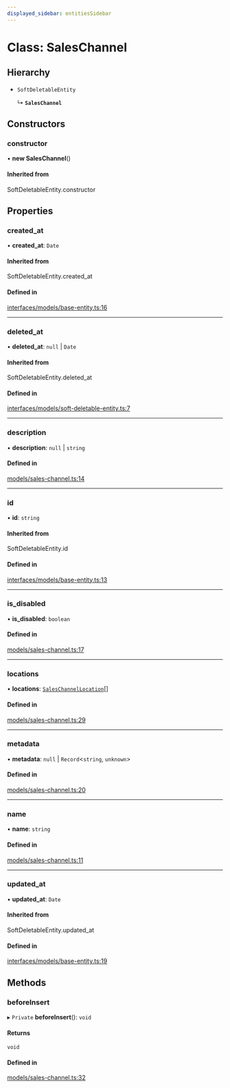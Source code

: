 ```yaml
---
displayed_sidebar: entitiesSidebar
---
```


# Class: SalesChannel

## Hierarchy

- `SoftDeletableEntity`

  ↳ **`SalesChannel`**

## Constructors

### constructor

• **new SalesChannel**()

#### Inherited from

SoftDeletableEntity.constructor

## Properties

### created\_at

• **created\_at**: `Date`

#### Inherited from

SoftDeletableEntity.created\_at

#### Defined in

[interfaces/models/base-entity.ts:16](https://github.com/medusajs/medusa/blob/9dcd62c73/packages/medusa/src/interfaces/models/base-entity.ts#L16)

___

### deleted\_at

• **deleted\_at**: ``null`` \| `Date`

#### Inherited from

SoftDeletableEntity.deleted\_at

#### Defined in

[interfaces/models/soft-deletable-entity.ts:7](https://github.com/medusajs/medusa/blob/9dcd62c73/packages/medusa/src/interfaces/models/soft-deletable-entity.ts#L7)

___

### description

• **description**: ``null`` \| `string`

#### Defined in

[models/sales-channel.ts:14](https://github.com/medusajs/medusa/blob/9dcd62c73/packages/medusa/src/models/sales-channel.ts#L14)

___

### id

• **id**: `string`

#### Inherited from

SoftDeletableEntity.id

#### Defined in

[interfaces/models/base-entity.ts:13](https://github.com/medusajs/medusa/blob/9dcd62c73/packages/medusa/src/interfaces/models/base-entity.ts#L13)

___

### is\_disabled

• **is\_disabled**: `boolean`

#### Defined in

[models/sales-channel.ts:17](https://github.com/medusajs/medusa/blob/9dcd62c73/packages/medusa/src/models/sales-channel.ts#L17)

___

### locations

• **locations**: [`SalesChannelLocation`](SalesChannelLocation.md)[]

#### Defined in

[models/sales-channel.ts:29](https://github.com/medusajs/medusa/blob/9dcd62c73/packages/medusa/src/models/sales-channel.ts#L29)

___

### metadata

• **metadata**: ``null`` \| `Record`<`string`, `unknown`\>

#### Defined in

[models/sales-channel.ts:20](https://github.com/medusajs/medusa/blob/9dcd62c73/packages/medusa/src/models/sales-channel.ts#L20)

___

### name

• **name**: `string`

#### Defined in

[models/sales-channel.ts:11](https://github.com/medusajs/medusa/blob/9dcd62c73/packages/medusa/src/models/sales-channel.ts#L11)

___

### updated\_at

• **updated\_at**: `Date`

#### Inherited from

SoftDeletableEntity.updated\_at

#### Defined in

[interfaces/models/base-entity.ts:19](https://github.com/medusajs/medusa/blob/9dcd62c73/packages/medusa/src/interfaces/models/base-entity.ts#L19)

## Methods

### beforeInsert

▸ `Private` **beforeInsert**(): `void`

#### Returns

`void`

#### Defined in

[models/sales-channel.ts:32](https://github.com/medusajs/medusa/blob/9dcd62c73/packages/medusa/src/models/sales-channel.ts#L32)
